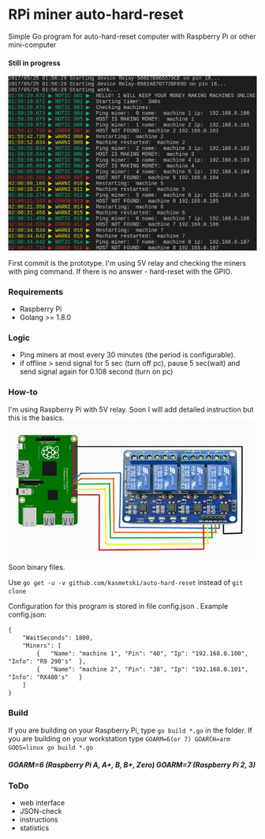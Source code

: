 # RPi miner auto-hard-reset
Simple Go program for auto-hard-reset computer with Raspberry Pi or other mini-computer
#### Still in progress
![console](screenshot.png)

First commit is the prototype. I'm using 5V relay and checking the miners with ping command. If there is no answer - hard-reset with the GPIO.

### Requirements
* Raspberry Pi
* Golang >= 1.8.0

### Logic
 * Ping miners at most every 30 minutes (the period is configurable).
 * if offline > send signal for 5 sec (turn off pc), pause 5 sec(wait) and send signal again for 0.108 second (turn on pc)

### How-to
I'm using Raspberry Pi with 5V relay. Soon I will add detailed instruction but this is the basics.
![console](raspberrypi-5v-relay.jpeg)
Soon binary files.

Use  `go get -u -v github.com/kasmetski/auto-hard-reset` instead of `git clone`

Configuration for this program is stored in file config.json .
Example config.json:
```
{
    "WaitSeconds": 1800,
    "Miners": [
        {   "Name": "machine 1", "Pin": "40", "Ip": "192.168.0.100", "Info": "R9 290's"  },
        {   "Name": "machine 2", "Pin": "38", "Ip": "192.168.0.101", "Info": "RX480's"   }
    ]
}
```

### Build
If you are building on your Raspberry Pi, type `go build *.go` in the folder.
If you are building on your workstation type `GOARM=6(or 7) GOARCH=arm GOOS=linux go build *.go`
##### GOARM=6 (Raspberry Pi A, A+, B, B+, Zero) GOARM=7 (Raspberry Pi 2, 3)

### ToDo
* web interface
* JSON-check
* instructions
* statistics
